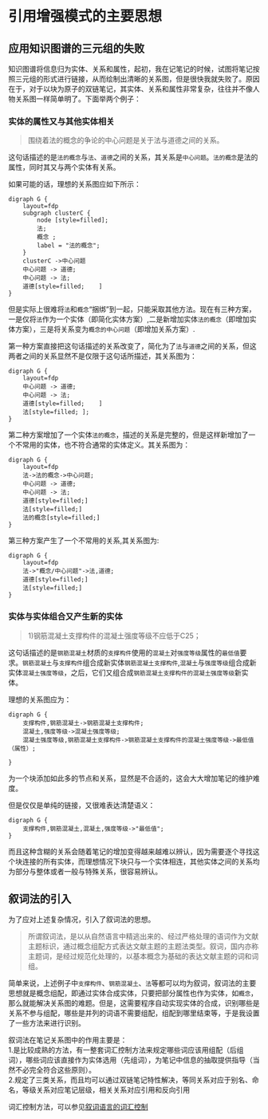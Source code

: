 
# 引用增强模式的主要思想

## 应用知识图谱的三元组的失败

知识图谱将信息归为实体、关系和属性，起初，我在记笔记的时候，试图将笔记按照三元组的形式进行链接，从而绘制出清晰的关系图，但是很快我就失败了。原因在于，对于以块为原子的双链笔记，其实体、关系和属性非常复杂，往往并不像人物关系图一样简单明了。下面举两个例子：

### 实体的属性又与其他实体相关

> 围绕着法的概念的争论的中心问题是关于法与道德之间的关系。 
>

这句话描述的是`法的概念`与`法`、`道德`之间的关系，其关系是`中心问题`。`法的概念`是法的属性，同时其又与两个实体有关系。

如果可能的话，理想的关系图应如下所示：

```graphviz
digraph G {
	layout=fdp
	subgraph clusterC {
		node [style=filled];
		法;
		概念 ;
		label = "法的概念";
	}
	clusterC ->中心问题 
	中心问题 -> 道德;
	中心问题 -> 法;
	道德[style=filled;	]
}
```

但是实际上很难将`法`和`概念`“捆绑”到一起，只能采取其他方法。现在有三种方案，一是仅将`法`作为一个实体（即简化实体方案）,二是新增加实体`法的概念`（即增加实体方案），三是将关系变为`概念的中心问题`（即增加关系方案）.

第一种方案直接把这句话描述的关系改变了，简化为了`法`与`道德`之间的关系，但这两者之间的关系显然不是仅限于这句话所描述，其关系图为：

```graphviz
digraph G {
	layout=fdp
	中心问题 -> 道德;
	中心问题 -> 法;
	道德[style=filled;	]
	法[style=filled;	];
}
```

第二种方案增加了一个实体`法的概念`，描述的关系是完整的，但是这样新增加了一个不常用的实体，也不符合通常的实体定义。其关系图为：

```graphviz
digraph G {
	layout=fdp
	法->法的概念->中心问题;
	中心问题 -> 道德;
	中心问题 -> 法;
	道德[style=filled;]
	法[style=filled;]
	法的概念[style=filled;]
}
```

第三种方案产生了一个不常用的关系,其关系图为:

```graphviz
digraph G {
	layout=fdp
	法->"概念/中心问题"->法,道德;
	道德[style=filled;]
	法[style=filled;]
}
```

### 实体与实体组合又产生新的实体

> 1)钢筋混凝土支撑构件的混凝土强度等级不应低于C25；
>

这句话描述的是`钢筋混凝土`材质的`支撑构件`使用的`混凝土`对`强度等级`属性的`最低值`要求。`钢筋混凝土`与`支撑构件`组合成新实体`钢筋混凝土支撑构件`,`混凝土`与`强度等级`组合成新实体`混凝土强度等级`，之后，它们又组合成`钢筋混凝土支撑构件的混凝土强度等级`新实体。

理想的关系图应为：

```graphviz
digraph G {
	支撑构件,钢筋混凝土->钢筋混凝土支撑构件;
	混凝土,强度等级->混凝土强度等级;
	混凝土强度等级,钢筋混凝土支撑构件->钢筋混凝土支撑构件的混凝土强度等级->最低值（属性）;

}
```

为一个块添加如此多的节点和关系，显然是不合适的，这会大大增加笔记的维护难度。

但是仅仅是单纯的链接，又很难表达清楚语义：

```graphviz
digraph G {
	支撑构件,钢筋混凝土,混凝土,强度等级->"最低值";
}
```

而且这种含糊的关系会随着笔记的增加变得越来越难以辨认，因为需要逐个寻找这个块连接的所有实体，而理想情况下块只与一个实体相连，其他实体之间的关系均为部分与整体或者一般与特殊关系，很容易辨认。

## 叙词法的引入

为了应对上述复杂情况，引入了叙词法的思想。

> 所谓叙词法，是以从自然语言中精逃出来的、经过严格处理的语词作为文献主题标识，通过概念组配方式表达文献主题的主题法类型。叙词，国内亦称主题词，是经过规范化处理的，以基本概念为基础的表达文献主题的词和词组。
>

简单来说，上述例子中`支撑构件`、`钢筋混凝土`、`法`等都可以均为叙词，叙词法的主要思想就是概念组配，即通过实体合成实体，只要把部分属性也作为实体，如`概念`，那么就能解决关系图的难题。但是，这需要程序自动实现实体的合成，识别哪些是关系不参与组配，哪些是并列的词语不需要组配，组配到哪里结束等，于是我设置了一些方法来进行识别。

叙词法在笔记关系图中的作用主要是：  
1.是比较成熟的方法，有一整套词汇控制方法来规定哪些词应该用组配（后组词），哪些词应该直接作为实体选用（先组词），为笔记中信息的抽取提供指导（当然不必完全符合这些原则）。  
2.规定了三类关系，而且均可以通过双链笔记特性解决，等同关系对应于别名、命名，等级关系对应笔记层级，相关关系对应引用和反向引用

词汇控制方法，可以参见[叙词语言的词汇控制](https://github.com/etchnight/Siyuan_Network2/blob/master/doc/叙词语言的词汇控制.md)
